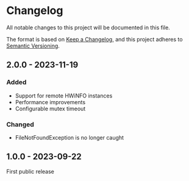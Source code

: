 # Changelog

All notable changes to this project will be documented in this file.

The format is based on [Keep a Changelog](https://keepachangelog.com/en/1.0.0/),
and this project adheres to [Semantic Versioning](https://semver.org/spec/v2.0.0.html).

## 2.0.0 - 2023-11-19

### Added

- Support for remote HWiNFO instances
- Performance improvements
- Configurable mutex timeout

### Changed

- FileNotFoundException is no longer caught

## 1.0.0 - 2023-09-22

First public release